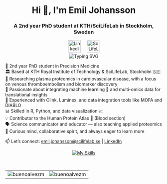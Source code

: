 <!-- Header -->
<div align="center">
  <h1>Hi 👋, I'm Emil Johansson</h1>
  <h3>A 2nd year PhD student at KTH/SciLifeLab in Stockholm, Sweden</h3>
</div>

<!-- Connect with me -->
<div align="center">
  
  <!-- LinkedIn -->
  <a href="https://www.linkedin.com/in/emil-johansson-525928180/" target="_blank" style="text-decoration: none;">
    <img src="https://cdn.jsdelivr.net/gh/devicons/devicon/icons/linkedin/linkedin-original.svg" alt="LinkedIn" width="40" height="40"/>
  </a>
  &nbsp;&nbsp;&nbsp;

  <!-- SciLifeLab Gmail -->
  <a href="mailto:emil.johansson@scilifelab.se" target="_blank">
    <img src="https://upload.wikimedia.org/wikipedia/commons/4/4e/Gmail_Icon.png" alt="SciLifeLab Email" width="40" height="40"/>
  </a>
</div>

<!-- Typing animation header -->
<div align="center">
  
  <img src="https://readme-typing-svg.demolab.com?font=Fira+Code&pause=1000&color=1F8ACB&center=true&vCenter=true&width=700&lines=Hi%2C+I'm+Emil+Johansson!;PhD+student+in+Precision+Medicine+%F0%9F%8D%AC;Plasma+proteomics+%26+cardiovascular+disease+%F0%9F%92%89;Machine+learning+%2B+multi-omics+integration+%F0%9F%A7%A0;Human+Protein+Atlas+contributor+%F0%9F%A7%AB;Let's+collaborate+%F0%9F%91%8D" alt="Typing SVG" />

</div>

<!-- Bio -->
🧬 2nd year PhD student in Precision Medicine  
🏛️ Based at KTH Royal Institute of Technology & SciLifeLab, Stockholm 🇸🇪  
💉 Researching plasma proteomics in cardiovascular disease, with a focus on venous thromboembolism and biomarker discovery  
🧠 Passionate about integrating machine learning 🤖 and multi-omics data for translational insights  
🔬 Experienced with Olink, Luminex, and data integration tools like MOFA and DIABLO  
📊 Skilled in R, Python, and data visualization 📈  
💡 Contributor to the Human Protein Atlas 🧫 (Blood section)  
🗣️ Science communicator and educator — also teaching applied proteomics  
🌱 Curious mind, collaborative spirit, and always eager to learn more  

📫 Let’s connect: [emil.johansson@scilifelab.se](mailto:emil.johansson@scilifelab.se) | [LinkedIn](https://www.linkedin.com/in/emil-johansson-525928180/)

<!-- Languages and Tools -->
<div align="center">

[![My Skills](https://skillicons.dev/icons?i=r,py,git)](https://skillicons.dev)

</div>

<br>

<!-- GitHub Stats -->
<table>
  <tr>
    <td><img align="center" src="https://github-readme-stats.vercel.app/api?username=eemiljohansson&show_icons=true&locale=en" alt="buenoalvezm" /></td>
    <td><img align="center" src="https://github-readme-streak-stats.herokuapp.com/?user=eemiljohansson&" alt="buenoalvezm" /></td>
  </tr>
</table>
